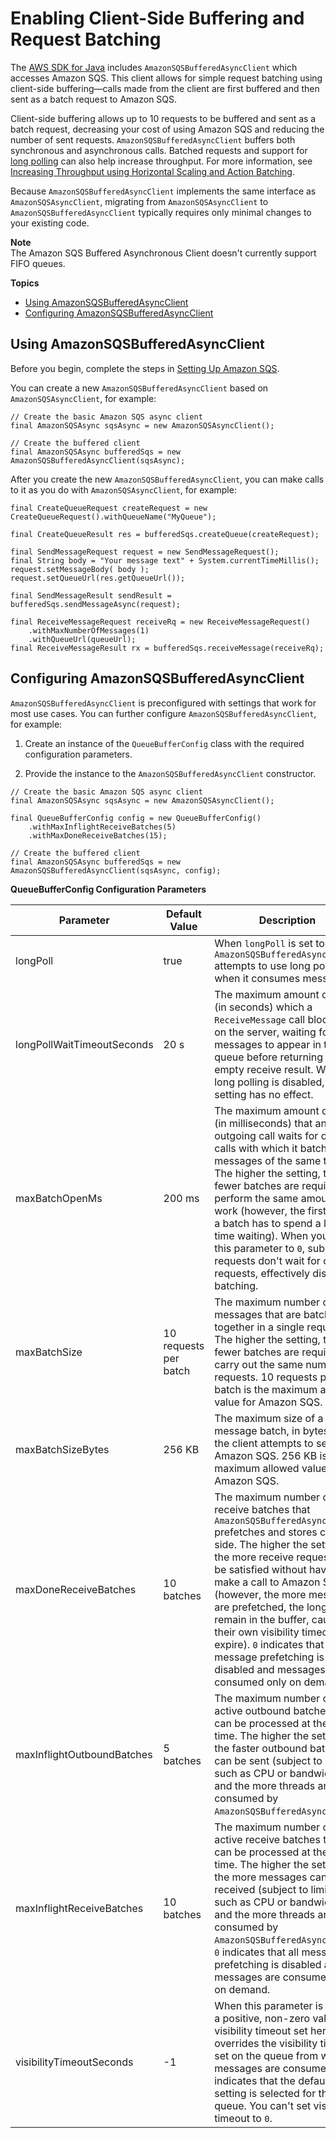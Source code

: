 # Enabling Client\-Side Buffering and Request Batching<a name="sqs-client-side-buffering-request-batching"></a>

The [AWS SDK for Java](https://aws.amazon.com/sdkforjava/) includes `AmazonSQSBufferedAsyncClient` which accesses Amazon SQS\. This client allows for simple request batching using client\-side buffering—calls made from the client are first buffered and then sent as a batch request to Amazon SQS\.

Client\-side buffering allows up to 10 requests to be buffered and sent as a batch request, decreasing your cost of using Amazon SQS and reducing the number of sent requests\. `AmazonSQSBufferedAsyncClient` buffers both synchronous and asynchronous calls\. Batched requests and support for [long polling](sqs-long-polling.md) can also help increase throughput\. For more information, see [Increasing Throughput using Horizontal Scaling and Action Batching](sqs-throughput-horizontal-scaling-and-batching.md)\.

Because `AmazonSQSBufferedAsyncClient` implements the same interface as `AmazonSQSAsyncClient`, migrating from `AmazonSQSAsyncClient` to `AmazonSQSBufferedAsyncClient` typically requires only minimal changes to your existing code\.

**Note**  
The Amazon SQS Buffered Asynchronous Client doesn't currently support FIFO queues\.

**Topics**
+ [Using AmazonSQSBufferedAsyncClient](#using-buffered-async-client)
+ [Configuring AmazonSQSBufferedAsyncClient](#configuring-buffered-async-client)

## Using AmazonSQSBufferedAsyncClient<a name="using-buffered-async-client"></a>

Before you begin, complete the steps in [Setting Up Amazon SQS](sqs-setting-up.md)\. 

You can create a new `AmazonSQSBufferedAsyncClient` based on `AmazonSQSAsyncClient`, for example:

```
// Create the basic Amazon SQS async client
final AmazonSQSAsync sqsAsync = new AmazonSQSAsyncClient();
 
// Create the buffered client
final AmazonSQSAsync bufferedSqs = new AmazonSQSBufferedAsyncClient(sqsAsync);
```

After you create the new `AmazonSQSBufferedAsyncClient`, you can make calls to it as you do with `AmazonSQSAsyncClient`, for example:

```
final CreateQueueRequest createRequest = new CreateQueueRequest().withQueueName("MyQueue");
 
final CreateQueueResult res = bufferedSqs.createQueue(createRequest);
 
final SendMessageRequest request = new SendMessageRequest();
final String body = "Your message text" + System.currentTimeMillis();
request.setMessageBody( body );
request.setQueueUrl(res.getQueueUrl());
 
final SendMessageResult sendResult = bufferedSqs.sendMessageAsync(request);
 
final ReceiveMessageRequest receiveRq = new ReceiveMessageRequest()
    .withMaxNumberOfMessages(1)
    .withQueueUrl(queueUrl);
final ReceiveMessageResult rx = bufferedSqs.receiveMessage(receiveRq);
```

## Configuring AmazonSQSBufferedAsyncClient<a name="configuring-buffered-async-client"></a>

`AmazonSQSBufferedAsyncClient` is preconfigured with settings that work for most use cases\. You can further configure `AmazonSQSBufferedAsyncClient`, for example:

1. Create an instance of the `QueueBufferConfig` class with the required configuration parameters\.

1. Provide the instance to the `AmazonSQSBufferedAsyncClient` constructor\.

```
// Create the basic Amazon SQS async client
final AmazonSQSAsync sqsAsync = new AmazonSQSAsyncClient();
 
final QueueBufferConfig config = new QueueBufferConfig()
    .withMaxInflightReceiveBatches(5)
    .withMaxDoneReceiveBatches(15);
 
// Create the buffered client
final AmazonSQSAsync bufferedSqs = new AmazonSQSBufferedAsyncClient(sqsAsync, config);
```


**QueueBufferConfig Configuration Parameters**  

| Parameter | Default Value | Description | 
| --- | --- | --- | 
| longPoll | true |  When `longPoll` is set to `true`, `AmazonSQSBufferedAsyncClient` attempts to use long polling when it consumes messages\.  | 
| longPollWaitTimeoutSeconds | 20 s |  The maximum amount of time \(in seconds\) which a `ReceiveMessage` call blocks off on the server, waiting for messages to appear in the queue before returning with an empty receive result\.  When long polling is disabled, this setting has no effect\.   | 
| maxBatchOpenMs | 200 ms |  The maximum amount of time \(in milliseconds\) that an outgoing call waits for other calls with which it batches messages of the same type\. The higher the setting, the fewer batches are required to perform the same amount of work \(however, the first call in a batch has to spend a longer time waiting\)\. When you set this parameter to `0`, submitted requests don't wait for other requests, effectively disabling batching\.  | 
| maxBatchSize | 10 requests per batch |  The maximum number of messages that are batched together in a single request\. The higher the setting, the fewer batches are required to carry out the same number of requests\.  10 requests per batch is the maximum allowed value for Amazon SQS\.   | 
| maxBatchSizeBytes | 256 KB |  The maximum size of a message batch, in bytes, that the client attempts to send to Amazon SQS\.  256 KB is the maximum allowed value for Amazon SQS\.   | 
| maxDoneReceiveBatches | 10 batches |  The maximum number of receive batches that `AmazonSQSBufferedAsyncClient` prefetches and stores client\-side\. The higher the setting, the more receive requests can be satisfied without having to make a call to Amazon SQS \(however, the more messages are prefetched, the longer they remain in the buffer, causing their own visibility timeout to expire\)\.  `0` indicates that all message prefetching is disabled and messages are consumed only on demand\.   | 
| maxInflightOutboundBatches | 5 batches |  The maximum number of active outbound batches that can be processed at the same time\. The higher the setting, the faster outbound batches can be sent \(subject to limits such as CPU or bandwidth\) and the more threads are consumed by `AmazonSQSBufferedAsyncClient`\.  | 
| maxInflightReceiveBatches | 10 batches |  The maximum number of active receive batches that can be processed at the same time\. The higher the setting, the more messages can be received \(subject to limits such as CPU or bandwidth\), and the more threads are consumed by `AmazonSQSBufferedAsyncClient`\.  `0` indicates that all message prefetching is disabled and messages are consumed only on demand\.   | 
| visibilityTimeoutSeconds | \-1 |  When this parameter is set to a positive, non\-zero value, the visibility timeout set here overrides the visibility timeout set on the queue from which messages are consumed\.  `-1` indicates that the default setting is selected for the queue\. You can't set visibility timeout to `0`\.   | 